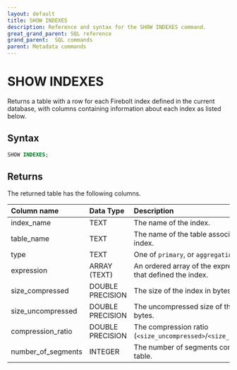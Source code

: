 ```yaml
---
layout: default
title: SHOW INDEXES
description: Reference and syntax for the SHOW INDEXES command.
great_grand_parent: SQL reference
grand_parent:  SQL commands
parent: Metadata commands
---
```


# SHOW INDEXES

Returns a table with a row for each Firebolt index defined in the current database, with columns containing information about each index as listed below.

## Syntax

```sql
SHOW INDEXES;
```

## Returns

The returned table has the following columns.

| Column name                 | Data Type   | Description |
| :---------------------------| :-----------| :-----------|
| index_name                  | TEXT      | The name of the index. |
| table_name                  | TEXT      | The name of the table associated with the index. |
| type                        | TEXT      | One of `primary`, or `aggregating`. |
| expression                  | ARRAY (TEXT)| An ordered array of the expression in SQL that defined the index. |
| size_compressed             | DOUBLE PRECISION | The size of the index in bytes. |
| size_uncompressed           | DOUBLE PRECISION  | The uncompressed size of the index in bytes. |
| compression_ratio           | DOUBLE PRECISION  | The compression ratio (`<size_uncompressed>`/`<size_compressed>`).
| number_of_segments          | INTEGER      | The number of segments comprising the table. |
